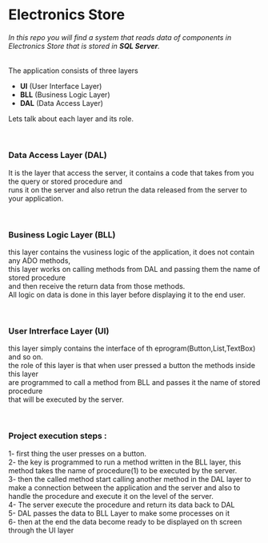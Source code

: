 <h1>Electronics Store</h1>
<h6>In this repo you will find a system that reads data of components in Electronics Store that is stored in <b>SQL Server</b>.</h6>

<p>The application consists of three layers</p>
<ul>
  <li> <b>UI</b> (User Interface Layer) </li>
  <li> <b>BLL</b> (Business Logic Layer) </li>
  <li> <b>DAL</b> (Data Access Layer) </li>
</ul>

<p>Lets talk about each layer and its role.</p>
<br>

<h3>Data Access Layer (DAL)</h3>
<p>It is the layer that access the server, it
    contains a code that takes from you the query or stored procedure and <br> runs 
    it on the server and also retrun the data released from the server to your application.
</p>

<br>

<h3>Business Logic Layer (BLL)</h3>
<p>this layer contains the vusiness logic of the application, it does not contain any ADO methods,
    <br>this layer works on calling methods from DAL and passing them the name of stored procedure
    <br> and then receive the return data from those methods.
    <br>All logic on data is done in this layer before displaying it to the end user.
</p>

<br>

<h3>User Intrerface Layer (UI)</h3>
<p>this layer simply contains the interface of th eprogram(Button,List,TextBox) and so on.
    <br>the role of this layer is that when user pressed a button the methods inside this layer
    <br> are programmed to call a method from BLL and passes it the name of stored procedure
    <br>that will be executed by the server.
</p>

<br>

<h3>Project execution steps :</h3>
<p>1- first thing the user presses on a button.
    <br>2- the key is programmed to run a method written in the BLL layer, this method takes the name of procedure(1) to be executed by the server.
    <br>3- then the called method start calling another method in the DAL layer to make a connection between the application and the server and also to handle the procedure and execute it on the level of the server.
    <br>4- The server execute the procedure and return its data back to DAL
    <br>5- DAL passes the data to BLL Layer to make some processes on it
    <br>6- then at the end the data become ready to be displayed on th screen through the UI layer 
</p>

